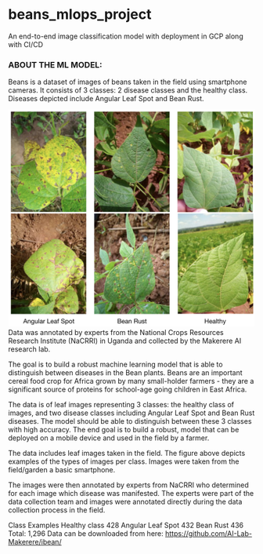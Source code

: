 # beans_mlops_project
An end-to-end image classification model with deployment in GCP along with CI/CD

### ABOUT THE ML MODEL:
Beans is a dataset of images of beans taken in the field using smartphone cameras. It consists of 3 classes: 2 disease classes and the healthy class. Diseases depicted include Angular Leaf Spot and Bean Rust. 

![alt text](https://github.com/AI-Lab-Makerere/ibean/blob/master/bean-example-data.png)
Data was annotated by experts from the National Crops Resources Research Institute (NaCRRI) in Uganda and collected by the Makerere AI research lab.

The goal is to build a robust machine learning model that is able to distinguish between diseases in the Bean plants. Beans are an important cereal food crop for Africa grown by many small-holder farmers - they are a significant source of proteins for school-age going children in East Africa.

The data is of leaf images representing 3 classes: the healthy class of images, and two disease classes including Angular Leaf Spot and Bean Rust diseases. The model should be able to distinguish between these 3 classes with high accuracy. The end goal is to build a robust, model that can be deployed on a mobile device and used in the field by a farmer.

The data includes leaf images taken in the field. The figure above depicts examples of the types of images per class. Images were taken from the field/garden a basic smartphone.

The images were then annotated by experts from NaCRRI who determined for each image which disease was manifested. The experts were part of the data collection team and images were annotated directly during the data collection process in the field.

Class	            Examples
Healthy class	        428
Angular Leaf Spot	    432
Bean Rust	            436
Total:	              1,296
Data can be downloaded from here: https://github.com/AI-Lab-Makerere/ibean/
